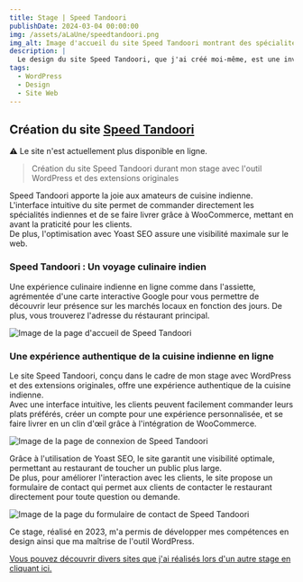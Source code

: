 ```yaml
---
title: Stage | Speed Tandoori
publishDate: 2024-03-04 00:00:00
img: /assets/aLaUne/speedtandoori.png
img_alt: Image d'accueil du site Speed Tandoori montrant des spécialités indiennes
description: |
  Le design du site Speed Tandoori, que j'ai créé moi-même, est une invitation visuelle à l'Inde, alliant élégance et authenticité.
tags:
  - WordPress
  - Design
  - Site Web
---
```

## Création du site <a href="https://www.google.com/maps/place/Asia+Naan/@45.7841722,4.8875376,17z/data=!3m1!4b1!4m6!3m5!1s0x47f4c130b88bc227:0x11f0351c32d902d7!8m2!3d45.7841722!4d4.8875376!16s%2Fg%2F11sr_y9ttl?entry=ttu" target="_blank" rel="noreferrer">Speed Tandoori </a>

⚠️ Le site n'est actuellement plus disponible en ligne.

> Création du site Speed Tandoori durant mon stage avec l'outil WordPress et des extensions originales

Speed Tandoori apporte la joie aux amateurs de cuisine indienne. <br>L'interface intuitive du site permet de commander directement les spécialités indiennes et de se faire livrer grâce à WooCommerce, mettant en avant la praticité pour les clients. <br>De plus, l'optimisation avec Yoast SEO assure une visibilité maximale sur le web.

### Speed Tandoori : Un voyage culinaire indien
Une expérience culinaire indienne en ligne comme dans l'assiette, agrémentée d'une carte interactive Google pour vous permettre de découvrir leur présence sur les marchés locaux en fonction des jours. De plus, vous trouverez l'adresse du réstaurant principal.

![Image de la page d'accueil de Speed Tandoori](/assets/speedTandoori/CarteInteractive.png)

### Une expérience authentique de la cuisine indienne en ligne

Le site Speed Tandoori, conçu dans le cadre de mon stage avec WordPress et des extensions originales, offre une expérience authentique de la cuisine indienne. <br>Avec une interface intuitive, les clients peuvent facilement commander leurs plats préférés, créer un compte pour une expérience personnalisée, et se faire livrer en un clin d'œil grâce à l'intégration de WooCommerce. <br>

![Image de la page de connexion de Speed Tandoori](/assets/speedTandoori/Connexion.png)

Grâce à l'utilisation de Yoast SEO, le site garantit une visibilité optimale, permettant au restaurant de toucher un public plus large. <br>De plus, pour améliorer l'interaction avec les clients, le site propose un formulaire de contact qui permet aux clients de contacter le restaurant directement pour toute question ou demande.

![Image de la page du formulaire de contact de Speed Tandoori](/assets/speedTandoori/FormulaireContact.png)

Ce stage, réalisé en 2023, m'a permis de développer mes compétences en design ainsi que ma maîtrise de l'outil WordPress.

<a href="/work/projetwebatheart">Vous pouvez découvrir divers sites que j'ai réalisés lors d'un autre stage en cliquant ici.</a>